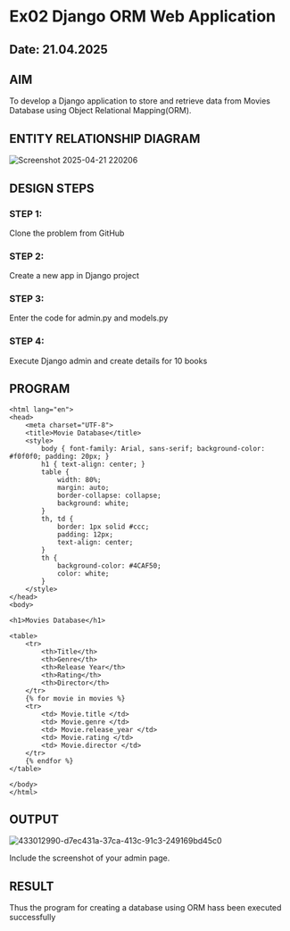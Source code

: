 # Ex02 Django ORM Web Application
## Date: 21.04.2025

## AIM
To develop a Django application to store and retrieve data from Movies Database using Object Relational Mapping(ORM).

## ENTITY RELATIONSHIP DIAGRAM
![Screenshot 2025-04-21 220206](https://github.com/user-attachments/assets/00e678f1-7d9f-4ea1-b9a5-da41d6a2321a)



## DESIGN STEPS

### STEP 1:
Clone the problem from GitHub

### STEP 2:
Create a new app in Django project

### STEP 3:
Enter the code for admin.py and models.py

### STEP 4:
Execute Django admin and create details for 10 books

## PROGRAM
```
<html lang="en">
<head>
    <meta charset="UTF-8">
    <title>Movie Database</title>
    <style>
        body { font-family: Arial, sans-serif; background-color: #f0f0f0; padding: 20px; }
        h1 { text-align: center; }
        table {
            width: 80%;
            margin: auto;
            border-collapse: collapse;
            background: white;
        }
        th, td {
            border: 1px solid #ccc;
            padding: 12px;
            text-align: center;
        }
        th {
            background-color: #4CAF50;
            color: white;
        }
    </style>
</head>
<body>

<h1>Movies Database</h1>

<table>
    <tr>
        <th>Title</th>
        <th>Genre</th>
        <th>Release Year</th>
        <th>Rating</th>
        <th>Director</th>
    </tr>
    {% for movie in movies %}
    <tr>
        <td> Movie.title </td>
        <td> Movie.genre </td>
        <td> Movie.release_year </td>
        <td> Movie.rating </td>
        <td> Movie.director </td>
    </tr>
    {% endfor %}
</table>

</body>
</html>
```

## OUTPUT
![433012990-d7ec431a-37ca-413c-91c3-249169bd45c0](https://github.com/user-attachments/assets/36ef4cfc-1dc2-4a6f-88df-02551747d3fd)

Include the screenshot of your admin page.


## RESULT
Thus the program for creating a database using ORM hass been executed successfully
